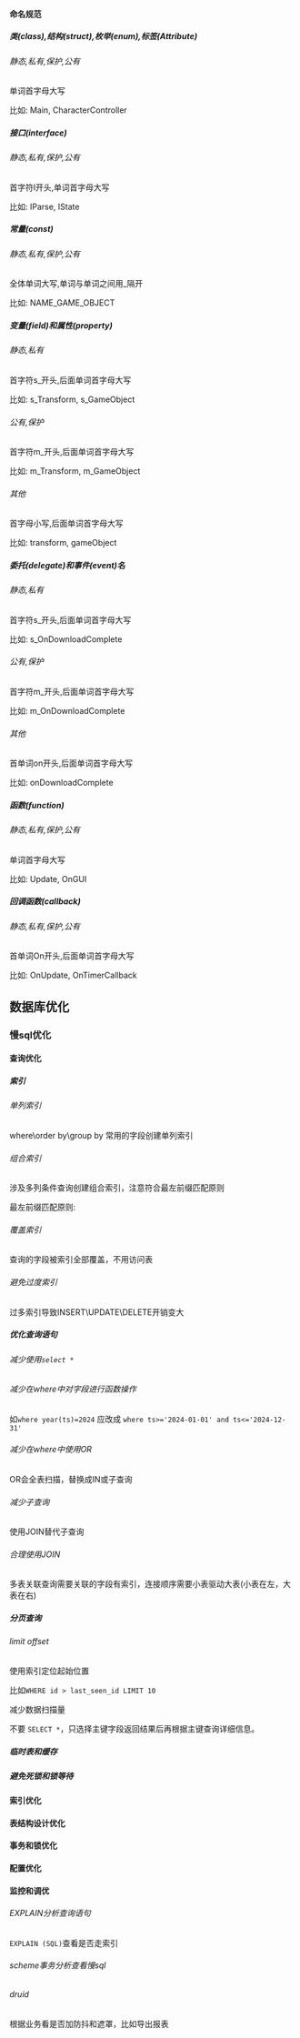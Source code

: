 #### 命名规范

##### 类(class),结构(struct),枚举(enum),标签(Attribute)

###### 静态,私有,保护,公有

单词首字母大写

比如: Main, CharacterController

##### 接口(interface)

###### 静态,私有,保护,公有

首字符I开头,单词首字母大写

比如: IParse, IState

##### 常量(const)

###### 静态,私有,保护,公有

全体单词大写,单词与单词之间用_隔开

比如: NAME_GAME_OBJECT

##### 变量(field)和属性(property)

###### 静态,私有

首字符s_开头,后面单词首字母大写

比如: s_Transform, s_GameObject

###### 公有,保护

首字符m_开头,后面单词首字母大写

比如: m_Transform, m_GameObject

###### 其他

首字母小写,后面单词首字母大写

比如: transform, gameObject

##### 委托(delegate)和事件(event)名

###### 静态,私有

首字符s_开头,后面单词首字母大写

比如: s_OnDownloadComplete

###### 公有,保护

首字符m_开头,后面单词首字母大写

比如: m_OnDownloadComplete

###### 其他

首单词on开头,后面单词首字母大写

比如: onDownloadComplete

##### 函数(function)

###### 静态,私有,保护,公有

单词首字母大写

比如: Update, OnGUI

##### 回调函数(callback)

###### 静态,私有,保护,公有

首单词On开头,后面单词首字母大写

比如: OnUpdate, OnTimerCallback

## 数据库优化

### 慢sql优化

#### 查询优化

##### 索引

###### 单列索引

where\order by\group by 常用的字段创建单列索引

###### 组合索引

涉及多列条件查询创建组合索引，注意符合最左前缀匹配原则

最左前缀匹配原则:

###### 覆盖索引

查询的字段被索引全部覆盖，不用访问表

###### 避免过度索引

过多索引导致INSERT\UPDATE\DELETE开销变大

##### 优化查询语句

###### 减少使用`select *`

###### 减少在where中对字段进行函数操作 

如`where year(ts)=2024` 应改成 `where ts>='2024-01-01' and ts<='2024-12-31'`

###### 减少在where中使用OR

OR会全表扫描，替换成IN或子查询

###### 减少子查询

使用JOIN替代子查询

###### 合理使用JOIN

多表关联查询需要关联的字段有索引，连接顺序需要小表驱动大表(小表在左，大表在右)

##### 分页查询

###### limit offset

使用索引定位起始位置

比如`WHERE id > last_seen_id LIMIT 10`

减少数据扫描量

不要 `SELECT *`，只选择主键字段返回结果后再根据主键查询详细信息。

##### 临时表和缓存

##### 避免死锁和锁等待

#### 索引优化

#### 表结构设计优化

#### 事务和锁优化

#### 配置优化

#### 监控和调优

###### EXPLAIN分析查询语句

`EXPLAIN (SQL)`查看是否走索引

###### scheme事务分析查看慢sql

###### druid

根据业务看是否加防抖和遮罩，比如导出报表



